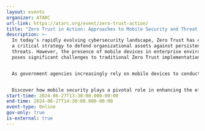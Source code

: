 ```yaml
---
layout: events
organizer: ATARC
url-link: https://atarc.org/event/zero-trust-action/
title: "Zero Trust in Action: Approaches to Mobile Security and Threat Intelligence"
description: >-
  In today’s rapidly evolving cybersecurity landscape, Zero Trust has emerged as
  a critical strategy to defend organizational assets against persistent cyber
  threats. However, the presence of mobile devices in enterprise environments
  poses significant challenges to traditional Zero Trust implementations.


  As government agencies increasingly rely on mobile devices to conduct business and communicate, ensuring the security of these endpoints is crucial. This panel brings together a diverse group of government officials to discuss the challenges and innovative strategies in mitigating mobile cyber threats within the framework of a Zero Trust Architecture. By leveraging threat intelligence, government entities can enhance their cybersecurity posture, identify and respond to emerging threats, and safeguard sensitive data against unauthorized access or exploitation. 


  Discover how mobile security plays a pivotal role in enhancing the efficacy of a Zero Trust Architecture, providing rigorous verification mechanisms to ensure the integrity of user and device access to critical resources. From identity theft to sophisticated malware, the risks posed by mobile devices are diverse and constantly evolving.
start-time: 2024-06-27T13:30:00.000-00:00
end-time: 2024-06-27T14:30:00.000-00:00
event-type: Online
gov-only: true
is-external: true
---
```

